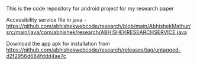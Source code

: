 This is the code repository for android project for my research paper

Accessibility service file in java - https://github.com/abhishekwebcode/research/blob/main/AbhishekMathur/src/main/java/com/abhishek/research/ABHISHEKRESEARCHSERVICE.java

Download the app apk for installation from https://github.com/abhishekwebcode/research/releases/tag/untagged-d2f2956d684fddd4ae7c
